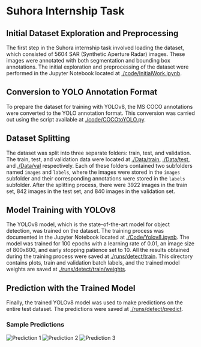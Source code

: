 # Suhora Internship Task

## Initial Dataset Exploration and Preprocessing

The first step in the Suhora internship task involved loading the dataset, which consisted of 5604 SAR (Synthetic Aperture Radar) images. These images were annotated with both segmentation and bounding box annotations. The initial exploration and preprocessing of the dataset were performed in the Jupyter Notebook located at [./code/InitialWork.ipynb](./Code/InitialWork.ipynb).

## Conversion to YOLO Annotation Format

To prepare the dataset for training with YOLOv8, the MS COCO annotations were converted to the YOLO annotation format. This conversion was carried out using the script available at [./code/COCOtoYOLO.py](./Code/COCOtoYOLO.py).

## Dataset Splitting

The dataset was split into three separate folders: train, test, and validation. The train, test, and validation data were located at [./Data/train](./Data/train), [./Data/test](./Data/test), and [./Data/val](./Data/val) respectively. Each of these folders contained two subfolders named `images` and `labels`, where the images were stored in the `images` subfolder and their corresponding annotations were stored in the `labels` subfolder. After the splitting process, there were 3922 images in the train set, 842 images in the test set, and 840 images in the validation set.

## Model Training with YOLOv8

The YOLOv8 model, which is the state-of-the-art model for object detection, was trained on the dataset. The training process was documented in the Jupyter Notebook located at [./Code/Yolov8.ipynb](./Code/Yolov8.ipynb). The model was trained for 100 epochs with a learning rate of 0.01, an image size of 800x800, and early stopping patience set to 10. All the results obtained during the training process were saved at [./runs/detect/train](./runs/detect/train). This directory contains plots, train and validation batch labels, and the trained model weights are saved at [./runs/detect/train/weights](./runs/detect/train/weights).

## Prediction with the Trained Model

Finally, the trained YOLOv8 model was used to make predictions on the entire test dataset. The predictions were saved at [./runs/detect/predict](./runs/detect/predict).

### Sample Predictions
![Prediction 1](./runs/detect/predict/prediction1.jpg)
![Prediction 2](./runs/detect/predict/prediction2.jpg)
![Prediction 3](./runs/detect/predict/prediction3.jpg)
